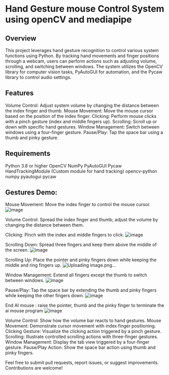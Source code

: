 # Hand Gesture mouse Control System using openCV and mediapipe

## Overview
This project leverages hand gesture recognition to control various system functions using Python. By tracking hand movements and finger positions through a webcam, users can perform actions such as adjusting volume, scrolling, and switching between windows. The system utilizes the OpenCV library for computer vision tasks, PyAutoGUI for automation, and the Pycaw library to control audio settings.

## Features
Volume Control: Adjust system volume by changing the distance between the index finger and thumb.
Mouse Movement: Move the mouse cursor based on the position of the index finger.
Clicking: Perform mouse clicks with a pinch gesture (index and middle fingers up).
Scrolling: Scroll up or down with specific hand gestures.
Window Management: Switch between windows using a four-finger gesture.
Pause/Play: Tap the space bar using a thumb and pinky gesture.

## Requirements
Python 3.8 or higher
OpenCV
NumPy
PyAutoGUI
Pycaw
HandTrackingModule (Custom module for hand tracking)
opencv-python
numpy
pyautogui
pycaw



## Gestures Demo:


Mouse Movement: Move the index finger to control the mouse cursor.
![image](https://github.com/user-attachments/assets/036f1b97-6084-416b-a00e-72afced90acd)

Volume Control: Spread the index finger and thumb; adjust the volume by changing the distance between them.


Clicking: Pinch with the index and middle fingers to click.
![image](https://github.com/user-attachments/assets/4cd16ed9-d131-4908-9687-450ee3b78658)

Scrolling Down: Spread three fingers and keep them above the middle of the screen.
![image](https://github.com/user-attachments/assets/240272ad-bdb9-4a44-9a5b-1168836c1d2a)

Scrolling Up: Place the pointer and pinky fingers down while keeping the middle and ring fingers up.
![Uploading image.png…]()


Window Management: Extend all fingers except the thumb to switch between windows.
![image](https://github.com/user-attachments/assets/4f9e6252-e56c-4792-81dc-d699fdb30eb0)

Pause/Play: Tap the space bar by extending the thumb and pinky fingers while keeping the other fingers down.
![image](https://github.com/user-attachments/assets/4b56b2d9-6f82-40c4-acd2-68c008cd1d05)

End AI mouse : raise the pointer, thumb and the pinky finger to terminate the ai mouse program
![image](https://github.com/user-attachments/assets/b8a5d881-2bd6-4f0d-b167-fd9281b4ee95)





Volume Control: Show how the volume bar reacts to hand gestures.
Mouse Movement: Demonstrate cursor movement with index finger positioning.
Clicking Gesture: Visualize the clicking action triggered by a pinch gesture.
Scrolling: Illustrate controlled scrolling actions with three-finger gestures.
Window Management: Display the tab view triggered by a four-finger gesture.
Pause/Play Action: Show the space bar action using thumb and pinky fingers.

Feel free to submit pull requests, report issues, or suggest improvements. Contributions are welcome!
